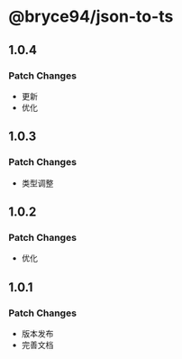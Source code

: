 # @bryce94/json-to-ts

## 1.0.4

### Patch Changes

- 更新
- 优化

## 1.0.3

### Patch Changes

- 类型调整

## 1.0.2

### Patch Changes

- 优化

## 1.0.1

### Patch Changes

- 版本发布
- 完善文档
